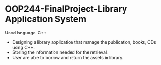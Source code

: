 # OOP244-FinalProject-Library Application System
Used language: C++
- Designing a library application that manage the publication, books, CDs using C++.
- Storing the information needed for the retrieval.
- User are able to borrow and return the assets in library.
